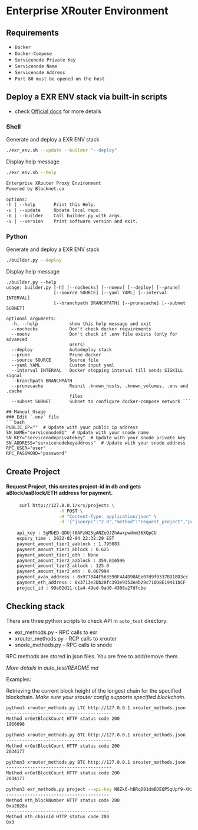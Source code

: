 # Enterprise XRouter Environment 
## Requirements
- `Docker`
- `Docker-Compose`
- `Servicenode Private Key`
- `Servicenode Name`
- `Servicenode Address`
- `Port 80 must be opened on the host`

## Deploy a EXR ENV stack via built-in scripts
* check [Official docs](https://docs.blocknet.co/service-nodes/setup/#auto-deploy-service-node) for more details
### Shell
Generate and deploy a EXR ENV stack
```bash
./exr_env.sh --update --builder "--deploy"
```
Display help message
```bash
./exr_env.sh --help

Enterprise XRouter Proxy Environment
Powered by Blocknet.co

options:
-h | --help       Print this Help.
-u | --update     Update local repo.
-b | --builder    Call builder.py with args.
-v | --version    Print software version and exit.
```
### Python
Generate and deploy a EXR ENV stack
```bash
./builder.py --deploy
```
Display help message
```
./builder.py --help
usage: builder.py [-h] [--nochecks] [--noenv] [--deploy] [--prune]
                  [--source SOURCE] [--yaml YAML] [--interval INTERVAL]
                  [--branchpath BRANCHPATH] [--prunecache] [--subnet SUBNET]

optional arguments:
  -h, --help            show this help message and exit
  --nochecks            Don't check docker requirements
  --noenv               Don't check if .env file exists (only for advanced
                        users)
  --deploy              Autodeploy stack
  --prune               Prune docker
  --source SOURCE       Source file
  --yaml YAML           Custom input yaml
  --interval INTERVAL   Docker stopping interval till sends SIGKILL signal
  --branchpath BRANCHPATH
  --prunecache          Reinit .known_hosts, .known_volumes, .env and .cache
                        files
  --subnet SUBNET       Subnet to configure docker-compose network ```

## Manual Usage
### Edit `.env` file
```bash
PUBLIC_IP=""  # Update with your public ip address
SN_NAME="servicenode01"  # Update with your snode name
SN_KEY="servicenodeprivatekey"  # Update with your snode private key
SN_ADDRESS="servicenodekeyaddress"  # Update with your snode address
RPC_USER="user"
RPC_PASSWORD="password"
```

## Create Project
 #### Request Project, this creates project-id in db and gets aBlock/aaBlock/ETH address for payment.

```bash
     curl http://127.0.0.1/xrs/projects \
                    -X POST \
                    -H "Content-Type: application/json" \
                    -d '{"jsonrpc":"2.0","method":"request_project","params": [],"id":1}'
                    
    api_key : SgMbED-QDUjt6AFzW2SgANZeOJZhAwxpwdmm36XQpCU
    expiry_time : 2022-02-04 22:32:29 EST
    payment_amount_tier1_aablock : 1.795083
    payment_amount_tier1_ablock : 0.625
    payment_amount_tier1_eth : None
    payment_amount_tier2_aablock : 359.016596
    payment_amount_tier2_ablock : 125.0
    payment_amount_tier2_eth : 0.067994
    payment_avax_address : 0x977844F563590F4A4D90AEe07d9f0337BD18D3cc
    payment_eth_address : 0x3713e2Db20fc393e9353A4b29c710D8E19411bCF
    project_id : 99e02d11-c1a4-49ed-9ad0-4308a27dfcbe

```

## Checking stack

There are three python scripts to check API in `auto_test` directory:

- exr_methods.py - RPC calls to exr
- xrouter_methods.py - RCP calls to xrouter
- snode_methods.py - RPC calls to snode 

RPC methods are stored in json files. You are free to add/remove them. 

_More details in auto_test/README.md_

Examples: 

Retrieving the current block height of the longest chain for the specified blockchain.
_Make sure your xrouter config supports specified blockchain._ 
```bash 
python3 xrouter_methods.py LTC http://127.0.0.1 xrouter_methods.json 
----------------------------------------
Method xrGetBlockCount HTTP status code 200
1966098

python3 xrouter_methods.py BTC http://127.0.0.1 xrouter_methods.json 
----------------------------------------
Method xrGetBlockCount HTTP status code 200
2034177

python3 xrouter_methods.py BTC http://127.0.0.1 xrouter_methods.json 
----------------------------------------
Method xrGetBlockCount HTTP status code 200
2034177

python3 exr_methods.py project --api-key N8Zk0-hBRqD81dmBDEQP5qUpf9-XKz5eVPcstPkr8C0 --project-id 6228e1ed-1c78-40ca-9813-421d0fdfbfcf  http://127.0.0.1 exr_methods.json
---------------------------------------
Method eth_blockNumber HTTP status code 200
0xa2028a
---------------------------------------
Method eth_chainId HTTP status code 200
0x3
```


